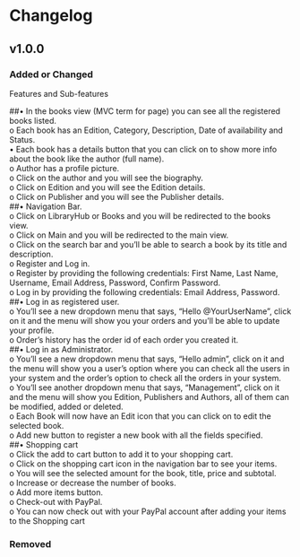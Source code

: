 # Changelog

## v1.0.0

### Added or Changed

Features and Sub-features

##•	In the books view (MVC term for page) you can see all the registered books listed.  
o	Each book has an Edition, Category, Description, Date of availability and Status.  
•	Each book has a details button that you can click on to show more info about the book like the author (full name).  
o	Author has a profile picture.  
o	Click on the author and you will see the biography.  
o	Click on Edition and you will see the Edition details.  
o	Click on Publisher and you will see the Publisher details.    
##•	Navigation Bar.  
o	Click on LibraryHub or Books and you will be redirected to the books view.  
o	Click on Main and you will be redirected to the main view.  
o	Click on the search bar and you’ll be able to search a book by its title and description.  
o	Register and Log in.  
o	Register by providing the following credentials: First Name, Last Name, Username, Email Address, Password, Confirm Password.  
o	Log in by providing the following credentials: Email Address, Password.  
##•	Log in as registered user.  
o	You’ll see a new dropdown menu that says, “Hello @YourUserName”, click on it and the menu will show you your orders and you’ll be able to update your profile.  
o	Order’s history has the order id of each order you created it.  
##•	Log in as Administrator.  
o	You’ll see a new dropdown menu that says, “Hello admin”, click on it and the menu will show you a user’s option where you can check all the users in your system and the order’s option to check all the orders in your system.  
o	You’ll see another dropdown menu that says, “Management”, click on it and the menu will show you Edition, Publishers and Authors, all of them can be modified, added or deleted.  
o	Each Book will now have an Edit icon that you can click on to edit the selected book.  
o	Add new button to register a new book with all the fields specified.  
##•	Shopping cart  
o	Click the add to cart button to add it to your shopping cart.  
o	Click on the shopping cart icon in the navigation bar to see your items.  
o	You will see the selected amount for the book, title, price and subtotal.  
o	Increase or decrease the number of books.  
o	Add more items button.  
o	Check-out with PayPal.  
o	You can now check out with your PayPal account after adding your items to the Shopping cart  


### Removed



